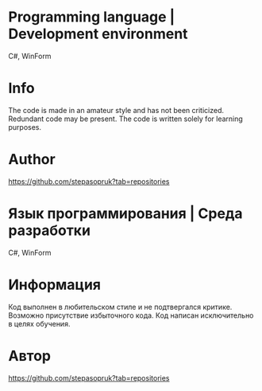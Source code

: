 # Programming language | Development environment
С#, WinForm
# Info
The code is made in an amateur style and has not been criticized. 
Redundant code may be present.
The code is written solely for learning purposes.
# Author
https://github.com/stepasopruk?tab=repositories

# Язык программирования | Среда разработки
C#, WinForm
# Информация
Код выполнен в любительском стиле и не подтвергался критике. 
Возможно присутствие избыточного кода.
Код написан исключительно в целях обучения.
# Автор
https://github.com/stepasopruk?tab=repositories
